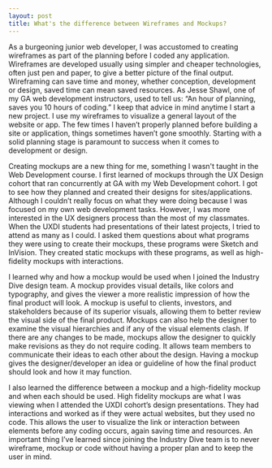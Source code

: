 ```yaml
---
layout: post
title: What's the difference between Wireframes and Mockups?
---
```


As a burgeoning junior web developer, I was accustomed to creating wireframes as part of the planning before I coded any application. Wireframes are developed usually using simpler and cheaper technologies, often just pen and paper, to give a better picture of the final output. Wireframing can save time and money, whether conception, development or design, saved time can mean saved resources. As Jesse Shawl, one of my GA web development instructors, used to tell us: “An hour of planning, saves you 10 hours of coding.” I keep that advice in mind anytime I start a new project. I use my wireframes to visualize a general layout of the website or app. The few times I haven’t properly planned before building a site or application, things sometimes haven’t gone smoothly. Starting with a solid planning stage is paramount to success when it comes to development or design.

Creating mockups are a new thing for me, something I wasn't taught in the Web Development course. I first learned of mockups through the UX Design cohort that ran concurrently at GA with my Web Development cohort. I got to see how they planned and created their designs for sites/applications. Although I couldn’t really focus on what they were doing because I was focused on my own web development tasks. However, I was more interested in the UX designers process than the most of my classmates. When the UXDI students had presentations of their latest projects, I tried to attend as many as I could. I asked them questions about what programs they were using to create their mockups, these programs were Sketch and InVision. They created static mockups with these programs, as well as high-fidelity mockups with interactions.

I learned why and how a mockup would be used when I joined the Industry Dive design team. A mockup provides visual details, like colors and typography, and gives the viewer a more realistic impression of how the final product will look. A mockup is useful to clients, investors, and stakeholders because of its superior visuals, allowing them to better review the visual side of the final product. Mockups can also help the designer to examine the visual hierarchies and if any of the visual elements clash. If there are any changes to be made, mockups allow the designer to quickly make revisions as they do not require coding. It allows team members to communicate their ideas to each other about the design. Having a mockup gives the designer/developer an idea or guideline of how the final product should look and how it may function.

I also learned the difference between a mockup and a high-fidelity mockup and when each should be used. High fidelity mockups are what I was viewing when I attended the UXDI cohort’s design presentations. They had interactions and worked as if they were actual websites, but they used no code. This allows the user to visualize the link or interaction between elements before any coding occurs, again saving time and resources. An important thing I’ve learned since joining the Industry Dive team is to never wireframe, mockup or code without having a proper plan and to keep the user in mind. 
